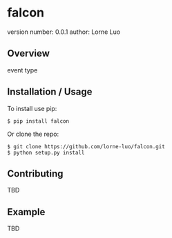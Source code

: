 falcon
===============================

version number: 0.0.1
author: Lorne Luo

Overview
--------

event type

Installation / Usage
--------------------

To install use pip:

    $ pip install falcon


Or clone the repo:

    $ git clone https://github.com/lorne-luo/falcon.git
    $ python setup.py install
    
Contributing
------------

TBD

Example
-------

TBD